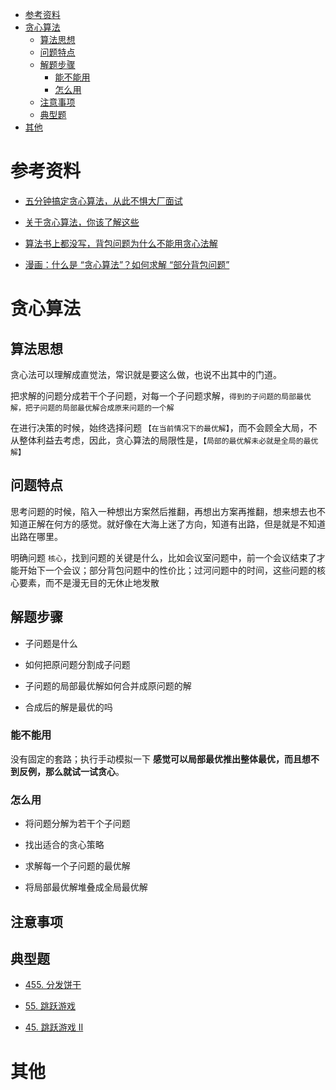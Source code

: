 - [参考资料](#参考资料)
- [贪心算法](#贪心算法)
  - [算法思想](#算法思想)
  - [问题特点](#问题特点)
  - [解题步骤](#解题步骤)
    - [能不能用](#能不能用)
    - [怎么用](#怎么用)
  - [注意事项](#注意事项)
  - [典型题](#典型题)
- [其他](#其他)

# 参考资料

- [五分钟搞定贪心算法，从此不惧大厂面试](https://mp.weixin.qq.com/s/yDVQ_18kQoB-Z-yluklwuw)

- [关于贪心算法，你该了解这些](https://mp.weixin.qq.com/s/O935TaoHE9Eexwe_vSbRAg)

- [算法书上都没写，背包问题为什么不能用贪心法解](https://mp.weixin.qq.com/s/Oqk7u8kjkr1Lh36SrJw5Yw)

- [漫画：什么是 “贪心算法”？如何求解 “部分背包问题”](https://mp.weixin.qq.com/s/8tjqh3AbzW4OV7tuDZeV7Q)

# 贪心算法

## 算法思想

贪心法可以理解成直觉法，常识就是要这么做，也说不出其中的门道。

把求解的问题分成若干个子问题，对每一个子问题求解，`得到的子问题的局部最优解，把子问题的局部最优解合成原来问题的一个解`

在进行决策的时候，始终选择问题 `【在当前情况下的最优解】`，而不会顾全大局，不从整体利益去考虑，因此，贪心算法的局限性是，`【局部的最优解未必就是全局的最优解】`

## 问题特点

思考问题的时候，陷入一种想出方案然后推翻，再想出方案再推翻，想来想去也不知道正解在何方的感觉。就好像在大海上迷了方向，知道有出路，但是就是不知道出路在哪里。

明确问题 `核心`，找到问题的关键是什么，比如会议室问题中，前一个会议结束了才能开始下一个会议；部分背包问题中的性价比；过河问题中的时间，这些问题的核心要素，而不是漫无目的无休止地发散

## 解题步骤

- 子问题是什么

- 如何把原问题分割成子问题

- 子问题的局部最优解如何合并成原问题的解

- 合成后的解是最优的吗

### 能不能用

没有固定的套路；执行手动模拟一下 **感觉可以局部最优推出整体最优，而且想不到反例，那么就试一试贪心**。

### 怎么用

- 将问题分解为若干个子问题

- 找出适合的贪心策略

- 求解每一个子问题的最优解

- 将局部最优解堆叠成全局最优解

## 注意事项

## 典型题

- [455. 分发饼干](https://leetcode-cn.com/problems/assign-cookies/description/)

- [55. 跳跃游戏](https://leetcode-cn.com/problems/jump-game/description/)

- [45. 跳跃游戏 II](https://leetcode-cn.com/problems/jump-game-ii/description/)

# 其他
